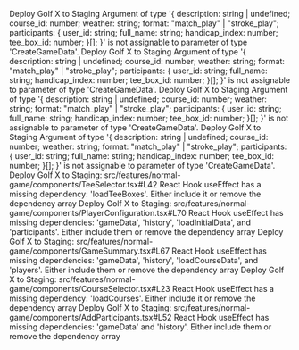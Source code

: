 Deploy Golf X to Staging
Argument of type '{ description: string | undefined; course_id: number; weather: string; format: "match_play" | "stroke_play"; participants: { user_id: string; full_name: string; handicap_index: number; tee_box_id: number; }[]; }' is not assignable to parameter of type 'CreateGameData'.
Deploy Golf X to Staging
Argument of type '{ description: string | undefined; course_id: number; weather: string; format: "match_play" | "stroke_play"; participants: { user_id: string; full_name: string; handicap_index: number; tee_box_id: number; }[]; }' is not assignable to parameter of type 'CreateGameData'.
Deploy Golf X to Staging
Argument of type '{ description: string | undefined; course_id: number; weather: string; format: "match_play" | "stroke_play"; participants: { user_id: string; full_name: string; handicap_index: number; tee_box_id: number; }[]; }' is not assignable to parameter of type 'CreateGameData'.
Deploy Golf X to Staging
Argument of type '{ description: string | undefined; course_id: number; weather: string; format: "match_play" | "stroke_play"; participants: { user_id: string; full_name: string; handicap_index: number; tee_box_id: number; }[]; }' is not assignable to parameter of type 'CreateGameData'.
Deploy Golf X to Staging: src/features/normal-game/components/TeeSelector.tsx#L42
React Hook useEffect has a missing dependency: 'loadTeeBoxes'. Either include it or remove the dependency array
Deploy Golf X to Staging: src/features/normal-game/components/PlayerConfiguration.tsx#L70
React Hook useEffect has missing dependencies: 'gameData', 'history', 'loadInitialData', and 'participants'. Either include them or remove the dependency array
Deploy Golf X to Staging: src/features/normal-game/components/GameSummary.tsx#L67
React Hook useEffect has missing dependencies: 'gameData', 'history', 'loadCourseData', and 'players'. Either include them or remove the dependency array
Deploy Golf X to Staging: src/features/normal-game/components/CourseSelector.tsx#L23
React Hook useEffect has a missing dependency: 'loadCourses'. Either include it or remove the dependency array
Deploy Golf X to Staging: src/features/normal-game/components/AddParticipants.tsx#L52
React Hook useEffect has missing dependencies: 'gameData' and 'history'. Either include them or remove the dependency array